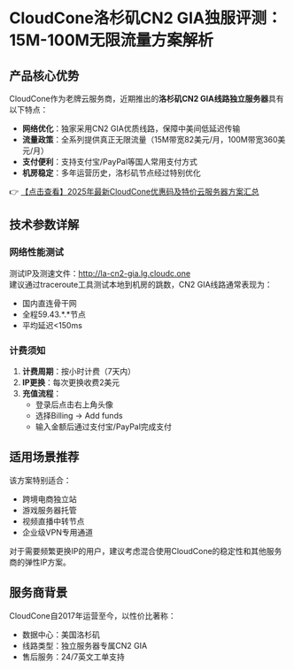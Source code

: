 # CloudCone洛杉矶CN2 GIA独服评测：15M-100M无限流量方案解析

## 产品核心优势
CloudCone作为老牌云服务商，近期推出的**洛杉矶CN2 GIA线路独立服务器**具有以下特点：
- **网络优化**：独家采用CN2 GIA优质线路，保障中美间低延迟传输
- **流量政策**：全系列提供真正无限流量（15M带宽82美元/月，100M带宽360美元/月）
- **支付便利**：支持支付宝/PayPal等国人常用支付方式
- **机房稳定**：多年运营历史，洛杉矶节点经过特别优化

👉 [【点击查看】2025年最新CloudCone优惠码及特价云服务器方案汇总](https://bit.ly/Cloudcone)

## 技术参数详解
### 网络性能测试
测试IP及测速文件：http://la-cn2-gia.lg.cloudc.one  
建议通过traceroute工具测试本地到机房的跳数，CN2 GIA线路通常表现为：
- 国内直连骨干网
- 全程59.43.*.*节点
- 平均延迟<150ms

### 计费须知
1. **计费周期**：按小时计费（7天内）
2. **IP更换**：每次更换收费2美元
3. **充值流程**：
   - 登录后点击右上角头像
   - 选择Billing → Add funds
   - 输入金额后通过支付宝/PayPal完成支付

## 适用场景推荐
该方案特别适合：
- 跨境电商独立站
- 游戏服务器托管
- 视频直播中转节点
- 企业级VPN专用通道

对于需要频繁更换IP的用户，建议考虑混合使用CloudCone的稳定性和其他服务商的弹性IP方案。

## 服务商背景
CloudCone自2017年运营至今，以性价比著称：
- 数据中心：美国洛杉矶
- 线路类型：独立服务器专属CN2 GIA
- 售后服务：24/7英文工单支持